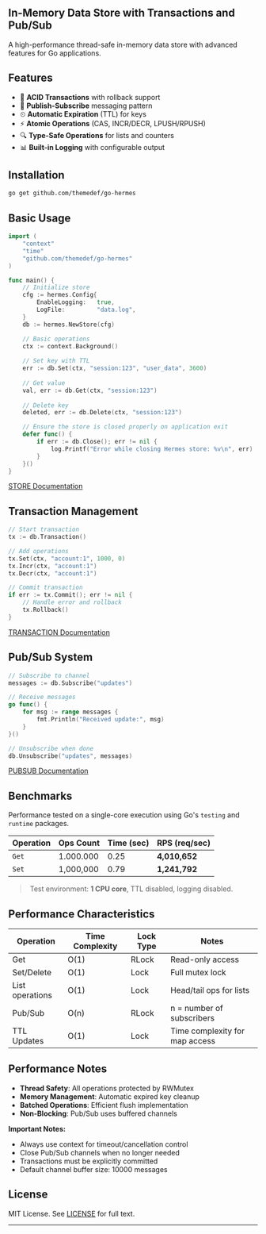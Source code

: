 ## In-Memory Data Store with Transactions and Pub/Sub

A high-performance thread-safe in-memory data store with advanced features for Go applications.

## Features

- 🧩 **ACID Transactions** with rollback support
- 📡 **Publish-Subscribe** messaging pattern
- ⏲ **Automatic Expiration** (TTL) for keys
- ⚡ **Atomic Operations** (CAS, INCR/DECR, LPUSH/RPUSH)
- 🔍 **Type-Safe Operations** for lists and counters
- 📊 **Built-in Logging** with configurable output

## Installation

```bash
go get github.com/themedef/go-hermes
```
## Basic Usage

```go
import (
    "context"
    "time"
    "github.com/themedef/go-hermes"
)

func main() {
    // Initialize store
    cfg := hermes.Config{
        EnableLogging:   true,
        LogFile:         "data.log",
    }
    db := hermes.NewStore(cfg)

    // Basic operations
    ctx := context.Background()
    
    // Set key with TTL
    err := db.Set(ctx, "session:123", "user_data", 3600)
    
    // Get value
    val, err := db.Get(ctx, "session:123")
    
    // Delete key
    deleted, err := db.Delete(ctx, "session:123")

    // Ensure the store is closed properly on application exit
    defer func() {
        if err := db.Close(); err != nil {
            log.Printf("Error while closing Hermes store: %v\n", err)
        }
    }()
}
```
[STORE Documentation](STORE.md)

## Transaction Management

```go
// Start transaction
tx := db.Transaction()

// Add operations
tx.Set(ctx, "account:1", 1000, 0)
tx.Incr(ctx, "account:1")
tx.Decr(ctx, "account:1")

// Commit transaction
if err := tx.Commit(); err != nil {
    // Handle error and rollback
    tx.Rollback()
}
```
[TRANSACTION Documentation](TRANSACTION.md)

## Pub/Sub System

```go
// Subscribe to channel
messages := db.Subscribe("updates")

// Receive messages
go func() {
    for msg := range messages {
        fmt.Println("Received update:", msg)
    }
}()

// Unsubscribe when done
db.Unsubscribe("updates", messages)
```
[PUBSUB Documentation](PUBSUB.md)


##  Benchmarks

Performance tested on a single-core execution using Go's `testing` and `runtime` packages.

| Operation | Ops Count | Time (sec) | RPS (req/sec) |
|-----------|-----------|------------|---------------|
| `Get`     | 1.000.000 | 0.25       | **4,010,652** |
| `Set`     | 1,000,000 | 0.79       | **1,241,792** |

> ️ Test environment: **1 CPU core**, TTL disabled, logging disabled.
## Performance Characteristics

| Operation           | Time Complexity | Lock Type       | Notes                          |
|---------------------|-----------------|-----------------|--------------------------------|
| Get                 | O(1)            | RLock           | Read-only access               |
| Set/Delete          | O(1)            | Lock            | Full mutex lock                |
| List operations     | O(1)            | Lock            | Head/tail ops for lists        |
| Pub/Sub             | O(n)            | RLock           | n = number of subscribers      |
| TTL Updates         | O(1)            | Lock            | Time complexity for map access |

## Performance Notes

- **Thread Safety**: All operations protected by RWMutex
- **Memory Management**: Automatic expired key cleanup
- **Batched Operations**: Efficient flush implementation
- **Non-Blocking**: Pub/Sub uses buffered channels


**Important Notes:**
- Always use context for timeout/cancellation control
- Close Pub/Sub channels when no longer needed
- Transactions must be explicitly committed
- Default channel buffer size: 10000 messages

## License

MIT License. See [LICENSE](LICENSE) for full text.

---